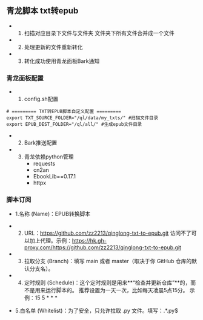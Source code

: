 ## 青龙脚本 txt转epub

- 1. 扫描对应目录下文件与文件夹 文件夹下所有文件合并成一个文件
- 2. 处理更新的文件重新转化
- 3. 转化成功使用青龙面板Bark通知
 

### 青龙面板配置
- 1. config.sh配置
```ymal
# ========= TXT转EPUB脚本自定义配置 =========
export TXT_SOURCE_FOLDER="/ql/data/my_txts/" #扫描文件目录
export EPUB_DEST_FOLDER="/ql/all/" #生成epub文件目录
```
- 2. Bark推送配置
- 3. 青龙依赖python管理
     - requests
     - cn2an
     - EbookLib==0.17.1
     - httpx
### 脚本订阅


- 1.名称 (Name)：EPUB转换脚本

- 2. URL：https://github.com/zz2213/qinglong-txt-to-epub.git
    访问不了可以加上代理。示例：https://hk.gh-proxy.com/https://github.com/zz2213/qinglong-txt-to-epub.git

- 3. 拉取分支 (Branch)：填写 main 或者 master（取决于你 GitHub 仓库的默认分支名）。
- 4. 定时规则 (Schedule)：这个定时规则是用来**“检查并更新仓库”**的，而不是用来运行脚本的。
    推荐设置为一天一次，比如每天凌晨5点15分。
    示例：15 5 * * *
- 5.白名单 (Whitelist)：为了安全，只允许拉取 .py 文件。填写：.*\.py$



